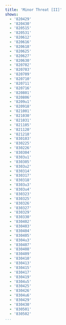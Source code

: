 ```yaml
---
title: 'Minor Threat [II]'
shows:
  - '820429'
  - '820430'
  - '820515'
  - '820531'
  - '820612'
  - '820616'
  - '820618'
  - '820625'
  - '820627'
  - '820630'
  - '820702'
  - '820703'
  - '820709'
  - '820710'
  - '820711'
  - '820716'
  - '820801'
  - '820806'
  - '8209u1'
  - '820918'
  - '821001'
  - '821030'
  - '821031'
  - '821105'
  - '821120'
  - '821218'
  - '830103'
  - '830225'
  - '830226'
  - '830304'
  - '8303u1'
  - '830305'
  - '8303u2'
  - '830314'
  - '830317'
  - '830318'
  - '8303u3'
  - '8303u4'
  - '830323'
  - '830325'
  - '830326'
  - '830327'
  - '830329'
  - '830330'
  - '830402'
  - '830403'
  - '830404'
  - '830405'
  - '8304u3'
  - '830407'
  - '830408'
  - '830409'
  - '830410'
  - '830413'
  - '830415'
  - '830417'
  - '830419'
  - '8304u5'
  - '830425'
  - '830426'
  - '8304u6'
  - '830429'
  - '830430'
  - '830501'
  - '830502'
...
```


